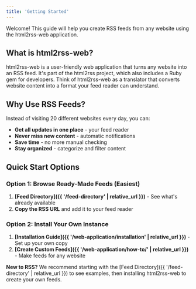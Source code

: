 ```yaml
---
title: 'Getting Started'
---
```


Welcome! This guide will help you create RSS feeds from any website using the html2rss-web application.

## What is html2rss-web?

html2rss-web is a user-friendly web application that turns any website into an RSS feed. It's part of the html2rss project, which also includes a Ruby gem for developers. Think of html2rss-web as a translator that converts website content into a format your feed reader can understand.

## Why Use RSS Feeds?

Instead of visiting 20 different websites every day, you can:

- **Get all updates in one place** - your feed reader
- **Never miss new content** - automatic notifications
- **Save time** - no more manual checking
- **Stay organized** - categorize and filter content

## Quick Start Options

### Option 1: Browse Ready-Made Feeds (Easiest)

1. **[Feed Directory]({{ '/feed-directory' | relative_url }})** - See what's already available
2. **Copy the RSS URL** and add it to your feed reader

### Option 2: Install Your Own Instance

1. **[Installation Guide]({{ '/web-application/installation' | relative_url }})** - Set up your own copy
2. **[Create Custom Feeds]({{ '/web-application/how-to/' | relative_url }})** - Make feeds for any website

**New to RSS?** We recommend starting with the [Feed Directory]({{ '/feed-directory' | relative_url }}) to see examples, then installing html2rss-web to create your own feeds.
